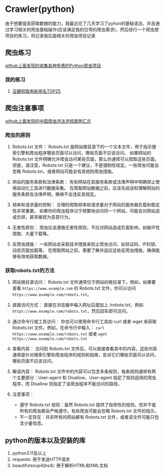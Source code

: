 # Crawler(python)

由于想要提高获取数据的能力，我最近花了几天学习了pyhon的基础语法，并且通过学习相关的爬虫基础操作(应该满足我的日常的爬虫需求)，然后经行一个爬虫想项目的练习，将记录我后面相关的爬虫项目记录

## 爬虫练习

[github上面发现的收集各种免费的Python爬虫项目](https://github.com/ityard/python-fxxk-spider)

### 我的练习

1. [豆瓣抓取电影排名TOP25](scrape_douban.py)

## 爬虫注意事项

[github上面发现的中国爬虫违法违规案例汇总](https://github.com/HiddenStrawberry/Crawler_Illegal_Cases_In_China)

### 爬虫的原则

1. Robots.txt 文件：
Robots.txt 是网站根目录下的一个文本文件，用于指示搜索引擎和爬虫程序哪些页面可以访问，哪些页面不应该访问。
如果网站的 Robots.txt 文件明确允许爬虫访问某些页面，那么你通常可以爬取这些页面。
但是，请注意，Robots.txt 只是一个建议，不是强制性规定。一些爬虫可能会忽略 Robots.txt，或者网站可能会有其他防爬虫措施。

2. 网站的服务条款和法律条款：
有些网站在其服务条款或法律声明中明确禁止使用自动化工具进行数据采集。
在爬取网站数据之前，应该先阅读和理解网站的服务条款及法律声明，确保不会违反其规定。

3. 频率和请求量的控制：
合理的爬取频率和请求量对于网站的服务器负载和稳定性非常重要。
如果你的爬虫程序过于频繁地访问同一个网站，可能会对网站造成负担，甚至被视为恶意行为。

4. 无害性原则：
爬虫应该遵循无害性原则，不应对网站造成负面影响，如破坏性爬取、大量下载等。

5. 反爬虫措施：
一些网站会采取技术措施来防止爬虫访问，如验证码、IP封锁、动态页面加载等。
在爬取网站之前，需要了解并适应这些反爬虫措施，确保能够有效地获取数据。

### 获取robots.txt的方法

1. 网站根目录访问：
Robots.txt 文件通常位于网站的根目录下。例如，如果要查看 `https://www.example.com` 的 Robots.txt 文件，你可以访问`https://www.example.com/robots.txt`。

2. 直接访问方式：
直接在浏览器中输入网址后面加上 /robots.txt，例如 `https://www.example.com/robots.txt`，然后回车即可访问。

3. 通过命令行或工具访问：
你也可以使用命令行工具如 curl 或者 wget 来获取 Robots.txt 文件。例如，在命令行中输入：
`curl https://www.example.com/robots.txt`
或者
`wget https://www.example.com/robots.txt`

4. 查看内容：
访问到 Robots.txt 文件后，可以直接查看其中的内容。这些内容通常是针对搜索引擎和爬虫程序的规则和指南，告诉它们哪些页面可以访问，哪些页面不应该访问。
5. 解读内容：
Robots.txt 文件中的内容可以包含多条规则，每条规则通常有两个主要部分：User-agent 和 Disallow。User-agent 指定了规则适用的爬虫程序，而 Disallow 则指定了该爬虫程序不能访问的路径。

6. 注意事项：
   - 遵守 Robots.txt 规则：虽然 Robots.txt 提供了指导性的规则，但并不是所有的爬虫都会严格遵守。有些爬虫可能会忽略 Robots.txt 文件的指示。
   - 不一定存在：并非所有的网站都有 Robots.txt 文件，或者该文件可能只包含少量信息。

## python的版本以及安装的库

1. python3.11及以上
2. requests: 用于发送HTTP请求
3. beautifulsoup4(bs4): 用于解析HTML和XML文档
